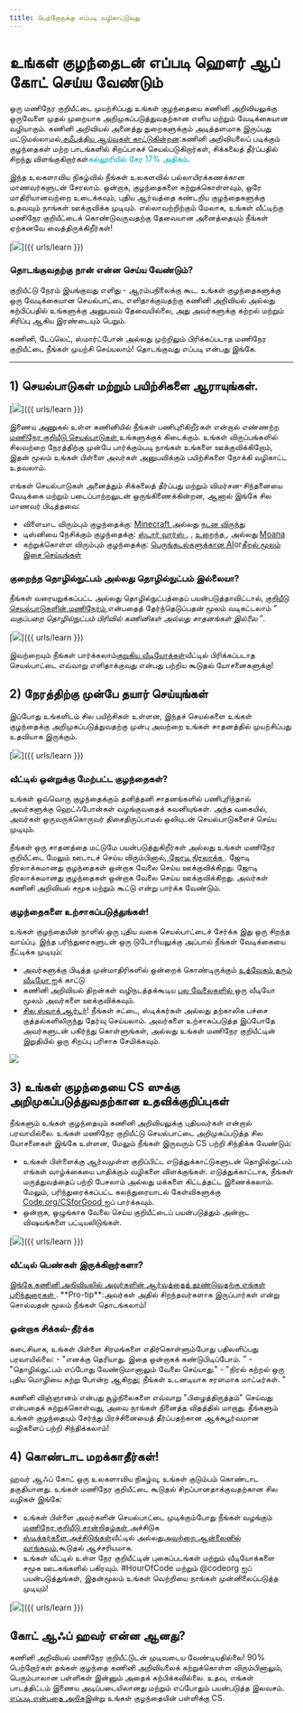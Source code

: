 ```yaml
---
title: பெற்றோருக்கு எப்படி வழிகாட்டுவது
---
```


# உங்கள் குழந்தைடன் எப்படி ஹௌர் ஆப் கோட் செய்ய வேண்டும்
ஒரு மணிநேர குறியீட்டை முயற்சிப்பது உங்கள் குழந்தையை கணினி அறிவியலுக்கு ஒருவேளை முதல் முறையாக அறிமுகப்படுத்துவதற்கான எளிய மற்றும் வேடிக்கையான வழியாகும். கணினி அறிவியல் அனைத்து துறைகளுக்கும் அடித்தளமாக இருப்பது மட்டுமல்லாமல்,<a href="https://medium.com/@codeorg/cs-helps-students-outperform-in-school-college-and-workplace-66dd64a69536">சமீபத்திய ஆய்வுகள் காட்டுகின்றன</a>:கணினி அறிவியலைப் படிக்கும் குழந்தைகள் மற்ற பாடங்களில் சிறப்பாகச் செயல்படுகிறார்கள், சிக்கலைத் தீர்ப்பதில் சிறந்து விளங்குகிறார்கள்<font color="00adbc">கல்லூரியில் சேர 17% அதிகம்</b></font>.

இந்த உலகளாவிய நிகழ்வில் நீங்கள் உலகளவில் பல்லாயிரக்கணக்கான மாணவர்களுடன் சேரலாம். ஒன்றாக, குழந்தைகளை கற்றுக்கொள்ளவும், ஒரே மாதிரியானவற்றை உடைக்கவும், புதிய ஆர்வத்தை கண்டறிய குழந்தைகளுக்கு உதவவும் நாங்கள் ஊக்குவிக்க முடியும். எல்லாவற்றிற்கும் மேலாக, உங்கள் வீட்டிற்கு மணிநேர குறியீட்டைக் கொண்டுவருவதற்கு தேவையான அனைத்தையும் நீங்கள் ஏற்கனவே வைத்திருக்கிறீர்கள்!

[<img src="/images/fit-600/Marketing/mother-helping-her-daughter-use-a-laptop-4260325.jpg" />]({{ urls/learn }})

<h3>தொடங்குவதற்கு நான் என்ன செய்ய வேண்டும்?</h3>
குறியீட்டு நேரம் இயங்குவது எளிது - ஆரம்பநிலைக்கு கூட. உங்கள் குழந்தைகளுக்கு ஒரு வேடிக்கையான செயல்பாட்டை எளிதாக்குவதற்கு கணினி அறிவியல் அல்லது கற்பிப்பதில் உங்களுக்கு அனுபவம் தேவையில்லை, அது அவர்களுக்கு கற்றல் மற்றும் சிரிப்பு ஆகிய இரண்டையும் பெறும்.

கணினி, டேப்லெட், ஸ்மார்ட்போன் அல்லது முற்றிலும் பிரிக்கப்படாத மணிநேர குறியீட்டை நீங்கள் முயற்சி செய்யலாம்! தொடங்குவது எப்படி என்பது இங்கே.

***

## 1) செயல்பாடுகள் மற்றும் பயிற்சிகளை ஆராயுங்கள்.

[<img src="/images/fit-600/tutorials.png" />]({{ urls/learn }})

இணைய அணுகல் உள்ள கணினியில் நீங்கள் பணிபுரிகிறீர்கள் என்றால் எண்ணற்ற <a href="https://hourofcode.com/us/learn">மணிநேர குறியீடு செயல்பாடுகள் </a> உங்களுக்குக் கிடைக்கும்.  உங்கள் விருப்பங்களில் சிலவற்றை நேரத்திற்கு முன்பே பார்க்கும்படி நாங்கள் உங்களை ஊக்குவிக்கிறோம், இதன் மூலம் உங்கள் பிள்ளை அவர்கள் அனுபவிக்கும் பயிற்சிகளை நோக்கி வழிகாட்ட உதவலாம்.

எங்கள் செயல்பாடுகள் அனைத்தும் சிக்கலைத் தீர்ப்பது மற்றும் விமர்சன-சிந்தனையை வேடிக்கை மற்றும் படைப்பாற்றலுடன் ஒருங்கிணைக்கின்றன, ஆனால் இங்கே சில மாணவர் பிடித்தவை:

- விளையாட விரும்பும் குழந்தைக்கு: <a href="https://code.org/minecraft"> Minecraft </a> அல்லது <a href="https://code.org/dance">நடன விருந்து </a>
- டிஸ்னியை நேசிக்கும் குழந்தைக்கு: <a href="https://code.org/starwars"> ஸ்டார் வார்ஸ் </a>, </a>, <a href="https://studio.code.org/s/frozen/stage/1/puzzle/1"> உறைந்த </a>, அல்லது  <a href="https://partners.disney.com/hour-of-code?cds&cmp=vanity%7Cnatural%7Cus%7Cmoanahoc%7C"> Moana </a>
- கற்றுக்கொள்ள விரும்பும் குழந்தைக்கு: <a href="https://code.org/oceans">பெருங்கடல்களுக்கான AI</a>or<a href="https://scratch.mit.edu/projects/editor/?tutorial=music&utm_source=codeorg">கீறல் மூலம் இசை செய்யுங்கள்</a>

<h3>குறைந்த தொழில்நுட்பம் அல்லது தொழில்நுட்பம் இல்லையா?</h3>
நீங்கள் வரையறுக்கப்பட்ட அல்லது தொழில்நுட்பத்தைப் பயன்படுத்தாவிட்டால், <a href="https://hourofcode.com/us/learn"> குறியீடு செயல்பாடுகளின் மணிநேரம் </a> என்பதைத் தேர்ந்தெடுப்பதன் மூலம் வடிகட்டலாம் “ <em> வகுப்பறை தொழில்நுட்பம் பிரிவில் கணினிகள் அல்லது சாதனங்கள் இல்லை ”</em>.

[<img src="/images/fit-500/Marketing/filtering-activities-hoc.jpg" />]({{ urls/learn }})

இவற்றையும் நீங்கள் பார்க்கலாம்<a href="https://www.youtube.com/playlist?list=PLzdnOPI1iJNcpfa4LtbaIl35gqir_5XUu">குறுகிய வீடியோக்கள்</a>வீட்டில் பிரிக்கப்படாத செயல்பாட்டை எவ்வாறு எளிதாக்குவது என்பது பற்றிய கூடுதல் யோசனைகளுக்கு!

## 2) நேரத்திற்கு முன்பே தயார் செய்யுங்கள்
இப்போது உங்களிடம் சில பயிற்சிகள் உள்ளன, இந்தச் செயல்களை உங்கள் குழந்தைக்கு அறிமுகப்படுத்துவதற்கு முன்பு அவற்றை உங்கள் சாதனத்தில் முயற்சிப்பது உதவியாக இருக்கும்.

[<img src="/images/fit-600/Marketing/father-and-children-looking-at-a-laptop-4260749.jpg" />]({{ urls/learn }})

<h3>வீட்டில் ஒன்றுக்கு மேற்பட்ட குழந்தைகள்?</h3>
உங்கள் ஒவ்வொரு குழந்தைக்கும் தனித்தனி சாதனங்களில் பணிபுரிந்தால் அவர்களுக்கு ஹெட்ஃபோன்கள் வழங்குவதைக் கவனியுங்கள். அந்த வகையில், அவர்கள் ஒருவருக்கொருவர் திசைதிருப்பாமல் ஒலியுடன் செயல்பாடுகளைச் செய்ய முடியும்.

நீங்கள் ஒரு சாதனத்தை மட்டுமே பயன்படுத்துகிறீர்கள் அல்லது உங்கள் மணிநேர குறியீட்டை மேலும் ஊடாடச் செய்ய விரும்பினால்,<a href="https://www.youtube.com/watch?v=vgkahOzFH2Q"> ஜோடி நிரலாக்க </a>. ஜோடி நிரலாக்கமானது குழந்தைகள் ஒன்றாக வேலை செய்ய ஊக்குவிக்கிறது. ஜோடி நிரலாக்கமானது குழந்தைகள் ஒன்றாக வேலை செய்ய ஊக்குவிக்கிறது. அவர்கள் கணினி அறிவியல் சமூக மற்றும் கூட்டு என்று பார்க்க வேண்டும்.

<h3>குழந்தைகளை உற்சாகப்படுத்துங்கள்! </h3>
உங்கள் குழந்தையின் நாளில் ஒரு புதிய வகை செயல்பாட்டைச் சேர்க்க இது ஒரு சிறந்த வாய்ப்பு. இந்த பரிந்துரைகளுடன் ஒரு டுடோரியலுக்கு அப்பால் நீங்கள் வேடிக்கையை நீட்டிக்க முடியும்:

- அவர்களுக்கு பிடித்த முன்மாதிரிகளில் ஒன்றைக் கொண்டிருக்கும் <a href="https://www.youtube.com/playlist?list=PLzdnOPI1iJNcadqJAZnbDYShie4gLZQQJ"> உத்வேகம் தரும் வீடியோ </a> ஐக் காட்டு
- கணினி அறிவியல் திறன்கள் வழிநடத்தக்கூடிய <a href="https://www.youtube.com/playlist?list=PLzdnOPI1iJNfpD8i4Sx7U0y2MccnrNZuP"> பல வேலைகளில் </a> ஒரு வீடியோ மூலம் அவர்களை ஊக்குவிக்கவும்.
- <a href="https://store.code.org/">சில ஸ்வாக் ஆர்டர்</a>! நீங்கள் சட்டை, ஸ்டிக்கர்கள் அல்லது தற்காலிக பச்சை குத்தல்களிலிருந்து தேர்வு செய்யலாம். அவர்களை உற்சாகப்படுத்த இப்போதே அவர்களுடன் பகிர்ந்து கொள்ளுங்கள், அல்லது உங்கள் மணிநேர குறியீட்டின் இறுதியில் ஒரு சிறப்பு பரிசாக சேமிக்கவும்.

<a href="https://store.code.org/" target="_blank"><img src="/images/fit-500/Marketing/hourofcodestore.jpg"></a>

## 3) உங்கள் குழந்தையை CS ஸுக்கு அறிமுகப்படுத்துவதற்கான உதவிக்குறிப்புகள்

நீங்களும் உங்கள் குழந்தையும் கணினி அறிவியலுக்கு புதியவர்கள் என்றால் பரவாயில்லை. உங்கள் மணிநேர குறியீட்டு செயல்பாட்டை அறிமுகப்படுத்த சில யோசனைகள் இங்கே உள்ளன, மேலும் நீங்கள் இருவரும் CS பற்றி சிந்திக்க வேண்டும்:

- உங்கள் பிள்ளைக்கு ஆர்வமுள்ள குறிப்பிட்ட எடுத்துக்காட்டுகளுடன் தொழில்நுட்பம் எங்கள் வாழ்க்கையை பாதிக்கும் வழிகளை விளக்குங்கள். எடுத்துக்காட்டாக, நீங்கள் மருத்துவத்தைப் பற்றி பேசலாம் அல்லது மக்களை கிட்டத்தட்ட இணைக்கலாம். மேலும், பரிந்துரைக்கப்பட்ட கலந்துரையாடல் கேள்விகளுக்கு <a href="https://code.org/csforgood"> Code.org/CSforGood </a> ஐப் பார்க்கவும்.
- ஒன்றாக, ஒழுங்காக வேலை செய்ய குறியீட்டைப் பயன்படுத்தும் அன்றாட விஷயங்களை பட்டியலிடுங்கள்.

[<img src="/images/fit-600/Marketing/girl-sitting-on-sofa-while-using-tablet-computer-4144035.jpg" />]({{ urls/learn }})

<h3>வீட்டில் பெண்கள் இருக்கிறார்களா?</h3>
<a href="https://code.org/girls">இங்கே கணினி அறிவியலில் அவர்களின் ஆர்வத்தைத் தூண்டுவதற்கு எங்கள் பரிந்துரைகள் </a> . **Pro-tip**:அவர்கள் அதில் சிறந்தவர்களாக இருப்பார்கள் என்று சொல்வதன் மூலம் நீங்கள் தொடங்கலாம்!

<h3>ஒன்றாக சிக்கல்-தீர்க்க</h3>
கடைசியாக, உங்கள் பிள்ளை சிரமங்களை எதிர்கொள்ளும்போது பதிலளிப்பது பரவாயில்லை:
- "எனக்கு தெரியாது. இதை ஒன்றாகக் கண்டுபிடிப்போம். ”
- "தொழில்நுட்பம் எப்போது வேண்டுமானாலும் வேலை செய்யாது."
- "நிரல் கற்றல் ஒரு புதிய மொழியை கற்று போன்ற ஆகிறது; நீங்கள் உடனடியாக சரளமாக மாட்டீர்கள். "

கணினி விஞ்ஞானம் என்பது சூழ்நிலைகளை எவ்வாறு "பிழைத்திருத்தம்" செய்வது என்பதைக் கற்றுக்கொள்வது, அவை நாங்கள் நினைத்த விதத்தில் மாறாது. நீங்களும் உங்கள் குழந்தையும் சேர்ந்து பிரச்சினையைத் தீர்ப்பதற்கான ஆக்கபூர்வமான வழிகளைப் பற்றி சிந்திக்கலாம்!


## 4) கொண்டாட மறக்காதீர்கள்!

ஹவர் ஆஃப் கோட் ஒரு உலகளாவிய நிகழ்வு, உங்கள் குடும்பம் கொண்டாட தகுதியானது. உங்கள் மணிநேர குறியீட்டை கூடுதல் சிறப்பானதாக்குவதற்கான சில வழிகள் இங்கே:

- உங்கள் பிள்ளை அவர்களின் செயல்பாட்டை முடிக்கும்போது நீங்கள் வழங்கும் <a href="https://staging.code.org/certificates"> மணிநேர குறியீடு சான்றிதழ்கள் </a> அச்சிடுக
- <a href="https://staging.hourofcode.com/us/promote/resources#stickers">ஸ்டிக்கர்களை அச்சிடுங்கள்</a>வீட்டில் அல்லது<a href="https://store.code.org/">அவற்றை ஆன்லைனில் வாங்கவும்</a>,கூடுதல் ஆச்சரியமாக.
- உங்கள் வீட்டில் உள்ள நேர குறியீட்டின் புகைப்படங்கள் மற்றும் வீடியோக்களை சமூக ஊடகங்களில் பகிரவும். #HourOfCode மற்றும் @codeorg ஐப் பயன்படுத்துங்கள், இதன்மூலம் உங்கள் வெற்றியை நாங்கள் முன்னிலைப்படுத்த முடியும்!

[<img src="/images/fit-600/Marketing/g8TUlHzF.jpeg" />]({{ urls/learn }})

<h2>கோட் ஆஃப் ஹவர் என்ன ஆனது?</h2>

கணினி அறிவியல் மணிநேர குறியீட்டுடன் முடிவடைய வேண்டியதில்லை! 90% பெற்றோர்கள் தங்கள் குழந்தை கணினி அறிவியலைக் கற்றுக்கொள்ள விரும்பினாலும், பெரும்பாலான பள்ளிகள் இன்னும் அதைக் கற்பிக்கவில்லை. உதவ, எங்கள் பாடத்திட்டம் இணைய அடிப்படையிலானது மற்றும் எப்போதும் பயன்படுத்த இலவசம். <a href="https://code.org/yourschool">எப்படி என்பதை அறிக</a>இன்று உங்கள் குழந்தையின் பள்ளிக்கு CS.